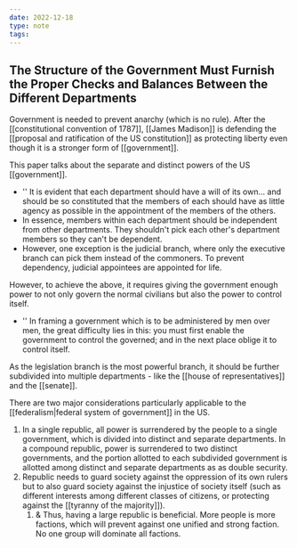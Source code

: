 ```yaml
---
date: 2022-12-18
type: note
tags:
---
```


## The Structure of the Government Must Furnish the Proper Checks and Balances Between the Different Departments
Government is needed to prevent anarchy (which is no rule). After the [[constitutional convention of 1787]], [[James Madison]] is defending the [[proposal and ratification of the US constitution]] as protecting liberty even though it is a stronger form of [[government]].

This paper talks about the separate and distinct powers of the US [[government]].
- '' It is evident that each department should have a will of its own... and should be so constituted that the members of each should have as little agency as possible in the appointment of the members of the others.
- In essence, members within each department should be independent from other departments. They shouldn't pick each other's department members so they can't be dependent.
- However, one exception is the judicial branch, where only the executive branch can pick them instead of the commoners. To prevent dependency, judicial appointees are appointed for life.

However, to achieve the above, it requires giving the government enough power to not only govern the normal civilians but also the power to control itself.
- '' In framing a government which is to be administered by men over men, the great difficulty lies in this: you must first enable the government to control the governed; and in the next place oblige it to control itself.

As the legislation branch is the most powerful branch, it should be further subdivided into multiple departments - like the [[house of representatives]] and the [[senate]].

There are two major considerations particularly applicable to the [[federalism|federal system of government]] in the US.
1. In a single republic, all power is surrendered by the people to a single government, which is divided into distinct and separate departments. In a compound republic, power is surrendered to two distinct governments, and the portion allotted to each subdivided government is allotted among distinct and separate departments as as double security.
2. Republic needs to guard society against the oppression of its own rulers but to also guard society against the injustice of society itself (such as different interests among different classes of citizens, or protecting against the [[tyranny of the majority]]).
	1. & Thus, having a large republic is beneficial. More people is more factions, which will prevent against one unified and strong faction. No one group will dominate all factions.
